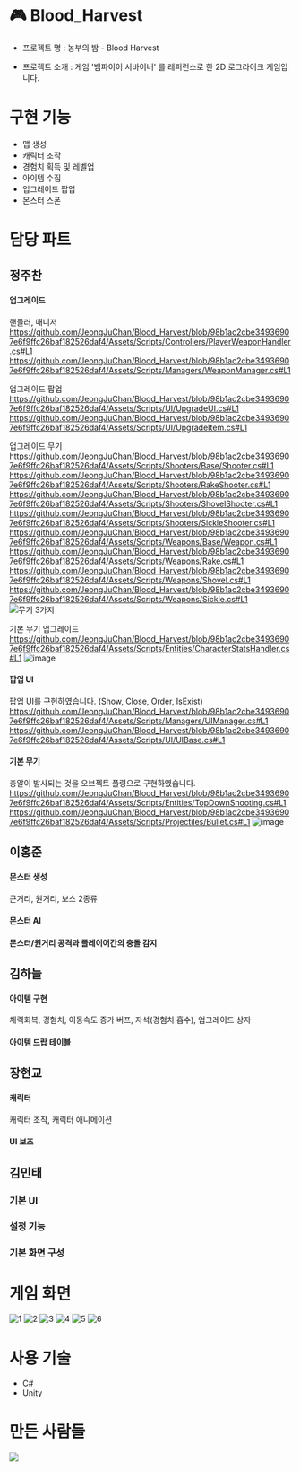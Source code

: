 # 🎮 Blood_Harvest

- 프로젝트 명 : 농부의 밤 - Blood Harvest

- 프로젝트 소개 : 게임 '뱀파이어 서바이버' 를 레퍼런스로 한 2D 로그라이크 게임입니다.

# 구현 기능

- 맵 생성
- 캐릭터 조작
- 경험치 획득 및 레벨업
- 아이템 수집
- 업그레이드 팝업
- 몬스터 스폰

# 담당 파트

## 정주찬
#### 업그레이드

핸들러, 매니저
https://github.com/JeongJuChan/Blood_Harvest/blob/98b1ac2cbe34936907e6f9ffc26baf182526daf4/Assets/Scripts/Controllers/PlayerWeaponHandler.cs#L1
https://github.com/JeongJuChan/Blood_Harvest/blob/98b1ac2cbe34936907e6f9ffc26baf182526daf4/Assets/Scripts/Managers/WeaponManager.cs#L1

업그레이드 팝업
https://github.com/JeongJuChan/Blood_Harvest/blob/98b1ac2cbe34936907e6f9ffc26baf182526daf4/Assets/Scripts/UI/UpgradeUI.cs#L1
https://github.com/JeongJuChan/Blood_Harvest/blob/98b1ac2cbe34936907e6f9ffc26baf182526daf4/Assets/Scripts/UI/UpgradeItem.cs#L1

업그레이드 무기
https://github.com/JeongJuChan/Blood_Harvest/blob/98b1ac2cbe34936907e6f9ffc26baf182526daf4/Assets/Scripts/Shooters/Base/Shooter.cs#L1
https://github.com/JeongJuChan/Blood_Harvest/blob/98b1ac2cbe34936907e6f9ffc26baf182526daf4/Assets/Scripts/Shooters/RakeShooter.cs#L1
https://github.com/JeongJuChan/Blood_Harvest/blob/98b1ac2cbe34936907e6f9ffc26baf182526daf4/Assets/Scripts/Shooters/ShovelShooter.cs#L1
https://github.com/JeongJuChan/Blood_Harvest/blob/98b1ac2cbe34936907e6f9ffc26baf182526daf4/Assets/Scripts/Shooters/SickleShooter.cs#L1
https://github.com/JeongJuChan/Blood_Harvest/blob/98b1ac2cbe34936907e6f9ffc26baf182526daf4/Assets/Scripts/Weapons/Base/Weapon.cs#L1
https://github.com/JeongJuChan/Blood_Harvest/blob/98b1ac2cbe34936907e6f9ffc26baf182526daf4/Assets/Scripts/Weapons/Rake.cs#L1
https://github.com/JeongJuChan/Blood_Harvest/blob/98b1ac2cbe34936907e6f9ffc26baf182526daf4/Assets/Scripts/Weapons/Shovel.cs#L1
https://github.com/JeongJuChan/Blood_Harvest/blob/98b1ac2cbe34936907e6f9ffc26baf182526daf4/Assets/Scripts/Weapons/Sickle.cs#L1
![무기 3가지](https://github.com/JeongJuChan/Blood_Harvest/assets/95285906/e4b03b31-a35e-4122-8b74-a387e3c0c3aa)

기본 무기 업그레이드
https://github.com/JeongJuChan/Blood_Harvest/blob/98b1ac2cbe34936907e6f9ffc26baf182526daf4/Assets/Scripts/Entities/CharacterStatsHandler.cs#L1
![image](https://github.com/JeongJuChan/Blood_Harvest/assets/95285906/14a65954-bd19-4991-8c5d-1944ff009399)

#### 팝업 UI
팝업 UI를 구현하였습니다. (Show, Close, Order, IsExist)
https://github.com/JeongJuChan/Blood_Harvest/blob/98b1ac2cbe34936907e6f9ffc26baf182526daf4/Assets/Scripts/Managers/UIManager.cs#L1
https://github.com/JeongJuChan/Blood_Harvest/blob/98b1ac2cbe34936907e6f9ffc26baf182526daf4/Assets/Scripts/UI/UIBase.cs#L1

#### 기본 무기
총알이 발사되는 것을 오브젝트 풀링으로 구현하였습니다.
https://github.com/JeongJuChan/Blood_Harvest/blob/98b1ac2cbe34936907e6f9ffc26baf182526daf4/Assets/Scripts/Entities/TopDownShooting.cs#L1
https://github.com/JeongJuChan/Blood_Harvest/blob/98b1ac2cbe34936907e6f9ffc26baf182526daf4/Assets/Scripts/Projectiles/Bullet.cs#L1
![image](https://github.com/JeongJuChan/Blood_Harvest/assets/95285906/d52aec1f-ad8b-4647-951b-1581baf2d6f8)

## 이홍준
#### 몬스터 생성
근거리, 원거리, 보스 2종류
#### 몬스터 AI
#### 몬스터/원거리 공격과 플레이어간의 충돌 감지

## 김하늘
#### 아이템 구현
체력회복, 경험치, 이동속도 증가 버프, 자석(경험치 흡수), 업그레이드 상자
#### 아이템 드랍 테이블

## 장현교
#### 캐릭터
캐릭터 조작, 캐릭터 애니메이션
#### UI 보조

## 김민태
### 기본 UI
### 설정 기능
### 기본 화면 구성

# 게임 화면

![1](https://github.com/JeongJuChan/Blood_Harvest/assets/73785455/695652c0-ff7d-4c6e-b652-665a74918e9b)
![2](https://github.com/JeongJuChan/Blood_Harvest/assets/73785455/38fed7e4-dbd4-4966-b81f-3cd9004009e9)
![3](https://github.com/JeongJuChan/Blood_Harvest/assets/73785455/192d8402-430e-4312-87cc-877a9c2b7ad8)
![4](https://github.com/JeongJuChan/Blood_Harvest/assets/73785455/7105e7f0-2e86-4848-a518-5d5d2f69e1bb)
![5](https://github.com/JeongJuChan/Blood_Harvest/assets/73785455/ec00ca3e-1d24-4f6a-86ee-cb10b2be4ac2)
![6](https://github.com/JeongJuChan/Blood_Harvest/assets/73785455/406760bb-f1b6-4518-aee1-b4f83d41b1a2)

# 사용 기술
- C#
- Unity

# 만든 사람들
<a href="https://github.com/JeongJuChan/Blood_Harvest/graphs/contributors">
  <img src="https://contrib.rocks/image?repo=JeongJuChan/Blood_Harvest" />
</a>
